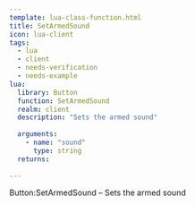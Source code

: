 ```yaml
---
template: lua-class-function.html
title: SetArmedSound
icon: lua-client
tags:
  - lua
  - client
  - needs-verification
  - needs-example
lua:
  library: Button
  function: SetArmedSound
  realm: client
  description: "Sets the armed sound"
  
  arguments:
    - name: "sound"
      type: string
  returns:
    
---
```


<div class="lua__search__keywords">
Button:SetArmedSound &#x2013; Sets the armed sound
</div>
